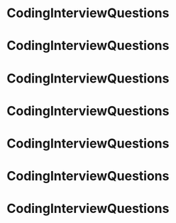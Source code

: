 # CodingInterviewQuestions
# CodingInterviewQuestions
# CodingInterviewQuestions
# CodingInterviewQuestions
# CodingInterviewQuestions
# CodingInterviewQuestions
# CodingInterviewQuestions

